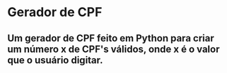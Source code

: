 # Gerador de CPF
## Um gerador de CPF feito em Python para criar um número x de CPF's válidos, onde x é o valor que o usuário digitar.
